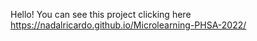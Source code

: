 Hello!
You can see this project clicking here https://nadalricardo.github.io/Microlearning-PHSA-2022/
